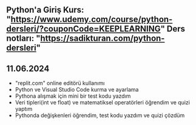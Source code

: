 Python'a Giriş
Kurs: "https://www.udemy.com/course/python-dersleri/?couponCode=KEEPLEARNING"
Ders notları: "https://sadikturan.com/python-dersleri"
------------------------------------------------------------------------------------------------------------------------------------------------------------------------------------------------------------------------
11.06.2024
------------------------------------------------------------------------------------------------------------------------------------------------------------------------------------------------------------------------
- "replit.com" online editörü kullanımı
- Python ve Visual Studio Code kurma ve ayarlama
- Pythona alışmak için mini bir test kodu yazdım 
- Veri tipleri(int ve float) ve matematiksel operatörleri öğrendim ve quizi yaptım 
- Pythonda değişkenleri öğrendim, test kodu yazdım ve quizi çözdüm 
